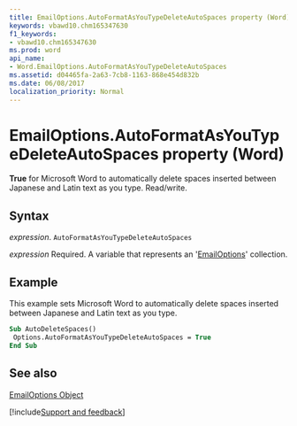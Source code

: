 ```yaml
---
title: EmailOptions.AutoFormatAsYouTypeDeleteAutoSpaces property (Word)
keywords: vbawd10.chm165347630
f1_keywords:
- vbawd10.chm165347630
ms.prod: word
api_name:
- Word.EmailOptions.AutoFormatAsYouTypeDeleteAutoSpaces
ms.assetid: d04465fa-2a63-7cb8-1163-868e454d832b
ms.date: 06/08/2017
localization_priority: Normal
---
```



# EmailOptions.AutoFormatAsYouTypeDeleteAutoSpaces property (Word)

 **True** for Microsoft Word to automatically delete spaces inserted between Japanese and Latin text as you type. Read/write.


## Syntax

_expression_. `AutoFormatAsYouTypeDeleteAutoSpaces`

_expression_ Required. A variable that represents an '[EmailOptions](Word.EmailOptions.md)' collection.


## Example

This example sets Microsoft Word to automatically delete spaces inserted between Japanese and Latin text as you type.


```vb
Sub AutoDeleteSpaces() 
 Options.AutoFormatAsYouTypeDeleteAutoSpaces = True 
End Sub
```


## See also


[EmailOptions Object](Word.EmailOptions.md)

[!include[Support and feedback](~/includes/feedback-boilerplate.md)]
